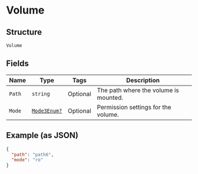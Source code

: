 
# Volume

## Structure

`Volume`

## Fields

| Name | Type | Tags | Description |
|  --- | --- | --- | --- |
| `Path` | `string` | Optional | The path where the volume is mounted. |
| `Mode` | [`Mode3Enum?`](../../doc/models/mode-3-enum.md) | Optional | Permission settings for the volume. |

## Example (as JSON)

```json
{
  "path": "path6",
  "mode": "ro"
}
```

